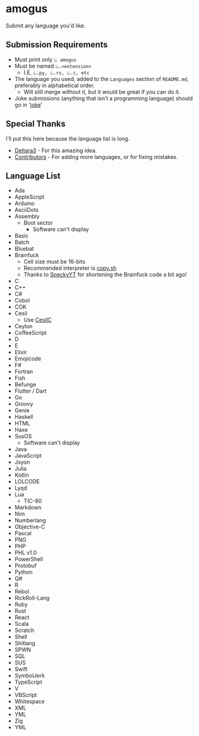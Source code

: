 # amogus
Submit any language you'd like.

## Submission Requirements
- Must print only `ඞ amogus`
- Must be named `ඞ.<extension>`
  - I.E, `ඞ.py, ඞ.rs, ඞ.c, etc`
- The language you used, added to the `Languages` section of `README.md`, preferably in alphabetical order.
  - Will still merge without it, but it would be great if you can do it.
- Joke submissions (anything that isn't a programming language) should go in '[joke](https://github.com/Deltara3/amogus/tree/main/joke)'

## Special Thanks
I'll put this here because the language list is long.
- [Deltara3](https://github.com/Deltara3) - For this amazing idea.
- [Contributors](https://github.com/Deltara3/amogus/graphs/contributors) - For adding more languages, or for fixing mistakes.

## Language List
- Ada
- AppleScript
- Arduino
- AsciiDots
- Assembly
  - Boot sector
    - Software can't display
- Basic
- Batch
- Bluebat
- Brainfuck
  - Cell size must be 16-bits
  - Recommended interpreter is [copy.sh](https://copy.sh/brainfuck/)
  - Thanks to [SpeckyYT](https://github.com/SpeckyYT) for shortening the Brainfuck code a bit ago!
- C
- C++
- C#
- Cobol
- COK
- Cesil
  - Use [CesilC](https://github.com/danik4985/cesilc)
- Ceylon
- CoffeeScript
- D
- E
- Elixir
- Emojicode
- F#
- Fortran
- Fish
- Befunge
- Flutter / Dart
- Go
- Groovy
- Genie
- Haskell
- HTML
- Haxe
- SusOS
  - Software can't display
- Java
- JavaScript
- Jsyon
- Julia
- Kotlin
- LOLCODE
- Lyqd
- Lua
  - TIC-80
- Markdown
- Nim
- Numberlang
- Objective-C
- Pascal
- PNG
- PHP
- PHL v1.0
- PowerShell
- Protobuf
- Python
- Q#
- R
- Rebol
- RickRoll-Lang
- Ruby
- Rust
- React
- Scala
- Scratch
- Shell
- Shitlang
- SPWN
- SQL
- SUS
- Swift
- SymbolJerk
- TypeScript
- V
- VBScript
- Whitespace
- XML
- YML
- Zig
- YML
